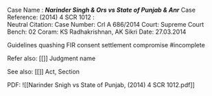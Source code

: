 Case Name : ***Narinder Singh & Ors vs State of Punjab & Anr***
Case Reference: (2014) 4 SCR 1012 :  
Neutral Citation:
Case Number: Crl A 686/2014
Court: Supreme Court
Bench: 02
Coram: KS Radhakrishnan, AK Sikri
Date: 27.03.2014

Guidelines quashing FIR consent settlement compromise #incomplete 

Refer also:
[[]]
Judgment name

See also:
[[]] 
Act, Section

PDF:
![[Narinder Snigh vs State of Punjab, (2014) 4 SCR 1012.pdf]]